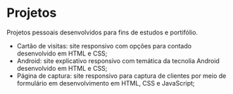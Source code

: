 # Projetos
Projetos pessoais desenvolvidos para fins de estudos e portifólio.

- Cartão de visitas: site responsivo com opções para contado desenvolvido em HTML e CSS;
- Android: site explicativo responsivo com temática da tecnolia Android desenvolvido em HTML e CSS;  
- Página de captura: site responsivo para captura de clientes por meio de formulário em desenvolvimento em HTML, CSS e JavaScript;
